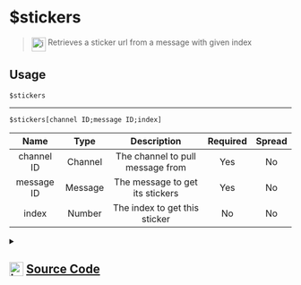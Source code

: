 # $stickers
> <img align="top" src="https://upload.wikimedia.org/wikipedia/commons/thumb/e/e4/Infobox_info_icon.svg/160px-Infobox_info_icon.svg.png?20150409153300" alt="image" width="25" height="auto"> Retrieves a sticker url from a message with given index
## Usage
```
$stickers
```
---
```
$stickers[channel ID;message ID;index]
```
| Name | Type | Description | Required | Spread
| :---: | :---: | :---: | :---: | :---: |
channel ID | Channel | The channel to pull message from | Yes | No
message ID | Message | The message to get its stickers | Yes | No
index | Number | The index to get this sticker | No | No
<details>
<summary>
    
## <img align="top" src="https://cdn4.iconfinder.com/data/icons/iconsimple-logotypes/512/github-512.png" alt="image" width="25" height="auto">  [Source Code](https://github.com/tryforge/ForgeScript-V2/blob/main/src/native/stickers.ts)
    
</summary>
    
```ts
import { BaseChannel } from "discord.js"
import { ArgType, NativeFunction, Return } from "../structures"

export default new NativeFunction({
    name: "$stickers",
    version: "1.0.3",
    description: "Retrieves a sticker url from a message with given index",
    brackets: false,
    unwrap: true,
    args: [
        {
            name: "channel ID",
            rest: false,
            required: true,
            description: "The channel to pull message from",
            type: ArgType.Channel,
            check: (i: BaseChannel) => i.isTextBased(),
        },
        {
            name: "message ID",
            pointer: 0,
            description: "The message to get its stickers",
            rest: false,
            required: true,
            type: ArgType.Message,
        },
        {
            name: "index",
            rest: false,
            description: "The index to get this sticker",
            type: ArgType.Number,
        },
    ],
    execute(ctx, [, message, index]) {
        index ??= 1
        return this.success((message ?? ctx.message)?.stickers.at(index)?.url)
    },
})

```
    
</details>